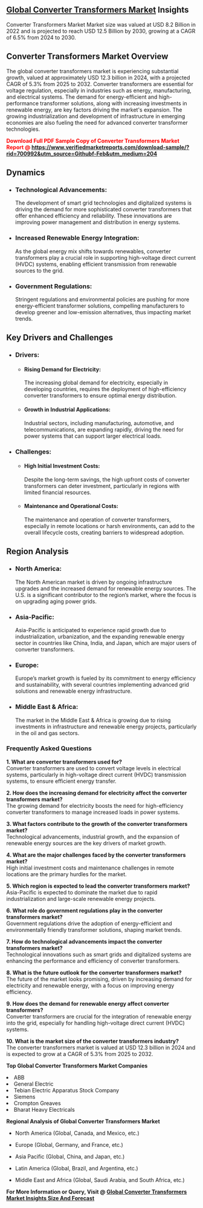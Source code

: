 <h2><a href="https://www.verifiedmarketreports.com/download-sample/?rid=700992&amp;utm_source=Githubf&amp;utm_medium=204" target="_blank">Global Converter Transformers Market</a> Insights</h2><p>Converter Transformers Market Market size was valued at USD 8.2 Billion in 2022 and is projected to reach USD 12.5 Billion by 2030, growing at a CAGR of 6.5% from 2024 to 2030.</p><p> <h2>Converter Transformers Market Overview</h2> <p>The global converter transformers market is experiencing substantial growth, valued at approximately USD 12.3 billion in 2024, with a projected CAGR of 5.3% from 2025 to 2032. Converter transformers are essential for voltage regulation, especially in industries such as energy, manufacturing, and electrical systems. The demand for energy-efficient and high-performance transformer solutions, along with increasing investments in renewable energy, are key factors driving the market's expansion. The growing industrialization and development of infrastructure in emerging economies are also fueling the need for advanced converter transformer technologies.</p> <p><strong><p><span class=""><span style="color: #ff0000;"><strong>Download Full PDF Sample Copy of Converter Transformers Market Report</strong> @ </span><a href="https://www.verifiedmarketreports.com/download-sample/?rid=700992&amp;utm_source=Githubf-Feb&amp;utm_medium=204" target="_blank">https://www.verifiedmarketreports.com/download-sample/?rid=700992&amp;utm_source=Githubf-Feb&amp;utm_medium=204</a></span></p></strong></p> <h2>Dynamics</h2> <ul> <li><h3>Technological Advancements:</h3> The development of smart grid technologies and digitalized systems is driving the demand for more sophisticated converter transformers that offer enhanced efficiency and reliability. These innovations are improving power management and distribution in energy systems.</li> <li><h3>Increased Renewable Energy Integration:</h3> As the global energy mix shifts towards renewables, converter transformers play a crucial role in supporting high-voltage direct current (HVDC) systems, enabling efficient transmission from renewable sources to the grid.</li> <li><h3>Government Regulations:</h3> Stringent regulations and environmental policies are pushing for more energy-efficient transformer solutions, compelling manufacturers to develop greener and low-emission alternatives, thus impacting market trends.</li> </ul> <h2>Key Drivers and Challenges</h2> <ul> <li><h3>Drivers:</h3> <ul> <li><h4>Rising Demand for Electricity:</h4> The increasing global demand for electricity, especially in developing countries, requires the deployment of high-efficiency converter transformers to ensure optimal energy distribution.</li> <li><h4>Growth in Industrial Applications:</h4> Industrial sectors, including manufacturing, automotive, and telecommunications, are expanding rapidly, driving the need for power systems that can support larger electrical loads.</li> </ul> </li> <li><h3>Challenges:</h3> <ul> <li><h4>High Initial Investment Costs:</h4> Despite the long-term savings, the high upfront costs of converter transformers can deter investment, particularly in regions with limited financial resources.</li> <li><h4>Maintenance and Operational Costs:</h4> The maintenance and operation of converter transformers, especially in remote locations or harsh environments, can add to the overall lifecycle costs, creating barriers to widespread adoption.</li> </ul> </li> </ul> <h2>Region Analysis</h2> <ul> <li><h3>North America:</h3> The North American market is driven by ongoing infrastructure upgrades and the increased demand for renewable energy sources. The U.S. is a significant contributor to the region’s market, where the focus is on upgrading aging power grids.</li> <li><h3>Asia-Pacific:</h3> Asia-Pacific is anticipated to experience rapid growth due to industrialization, urbanization, and the expanding renewable energy sector in countries like China, India, and Japan, which are major users of converter transformers.</li> <li><h3>Europe:</h3> Europe’s market growth is fueled by its commitment to energy efficiency and sustainability, with several countries implementing advanced grid solutions and renewable energy infrastructure.</li> <li><h3>Middle East & Africa:</h3> The market in the Middle East & Africa is growing due to rising investments in infrastructure and renewable energy projects, particularly in the oil and gas sectors.</li> </ul> <h3>Frequently Asked Questions</h3> <p><strong>1. What are converter transformers used for?</strong><br>Converter transformers are used to convert voltage levels in electrical systems, particularly in high-voltage direct current (HVDC) transmission systems, to ensure efficient energy transfer.</p> <p><strong>2. How does the increasing demand for electricity affect the converter transformers market?</strong><br>The growing demand for electricity boosts the need for high-efficiency converter transformers to manage increased loads in power systems.</p> <p><strong>3. What factors contribute to the growth of the converter transformers market?</strong><br>Technological advancements, industrial growth, and the expansion of renewable energy sources are the key drivers of market growth.</p> <p><strong>4. What are the major challenges faced by the converter transformers market?</strong><br>High initial investment costs and maintenance challenges in remote locations are the primary hurdles for the market.</p> <p><strong>5. Which region is expected to lead the converter transformers market?</strong><br>Asia-Pacific is expected to dominate the market due to rapid industrialization and large-scale renewable energy projects.</p> <p><strong>6. What role do government regulations play in the converter transformers market?</strong><br>Government regulations drive the adoption of energy-efficient and environmentally friendly transformer solutions, shaping market trends.</p> <p><strong>7. How do technological advancements impact the converter transformers market?</strong><br>Technological innovations such as smart grids and digitalized systems are enhancing the performance and efficiency of converter transformers.</p> <p><strong>8. What is the future outlook for the converter transformers market?</strong><br>The future of the market looks promising, driven by increasing demand for electricity and renewable energy, with a focus on improving energy efficiency.</p> <p><strong>9. How does the demand for renewable energy affect converter transformers?</strong><br>Converter transformers are crucial for the integration of renewable energy into the grid, especially for handling high-voltage direct current (HVDC) systems.</p> <p><strong>10. What is the market size of the converter transformers industry?</strong><br>The converter transformers market is valued at USD 12.3 billion in 2024 and is expected to grow at a CAGR of 5.3% from 2025 to 2032.</p> </p><p><strong>Top Global Converter Transformers Market Companies</strong></p><div data-test-id=""><p><li>ABB</li><li> General Electric</li><li> Tebian Electric Apparatus Stock Company</li><li> Siemens</li><li> Crompton Greaves</li><li> Bharat Heavy Electricals</li></p><div><strong>Regional Analysis of&nbsp;Global Converter Transformers Market</strong></div><ul><li dir="ltr"><p dir="ltr">North America&nbsp;(Global, Canada, and Mexico, etc.)</p></li><li dir="ltr"><p dir="ltr">Europe (Global, Germany, and France, etc.)</p></li><li dir="ltr"><p dir="ltr">Asia Pacific&nbsp;(Global, China, and Japan, etc.)</p></li><li dir="ltr"><p dir="ltr">Latin America&nbsp;(Global, Brazil, and Argentina, etc.)</p></li><li dir="ltr">Middle East and Africa&nbsp;(Global, Saudi Arabia, and South Africa, etc.)</li></ul><p><strong>For More Information or Query, Visit @&nbsp;</strong><strong><a href="https://www.verifiedmarketreports.com/product/converter-transformers-market/?utm_source=Githubf&amp;utm_medium=204" target="_blank">Global Converter Transformers Market Insights Size And Forecast</a></strong></p></div>
